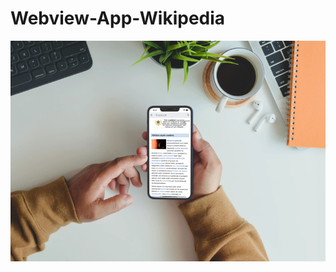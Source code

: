 # Webview-App-Wikipedia

![](https://raw.githubusercontent.com/gokberkdergin/Webview-App-Wikipedia/main/Wikipedia%20Webview%20App/1.png)
